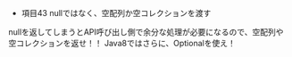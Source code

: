 * 項目43 nullではなく、空配列か空コレクションを渡す

nullを返してしまうとAPI呼び出し側で余分な処理が必要になるので、空配列や空コレクションを返せ！！
Java8ではさらに、Optionalを使え！

